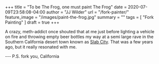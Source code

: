 +++
title = "To be The Frog, one must paint The Frog"
date = 2020-07-09T23:58:08-04:00
author = "JJ Wilder"
url = "/fork-painter/"
feature_image = "/images/paint-the-frog.jpg"
summary = ""
tags = [ "Fork Painting" ]
draft = true
+++

A crazy, meth-addict once shouted that at me just before lighting a vehicle on fire and throwing empty beer bottles my way at a semi large rave in the Southern California desert town known as [Slab City](https://en.wikipedia.org/wiki/Slab_City,_California). That was a few years ago, but it really resonated with me.  

--- P.S.  fork you, California